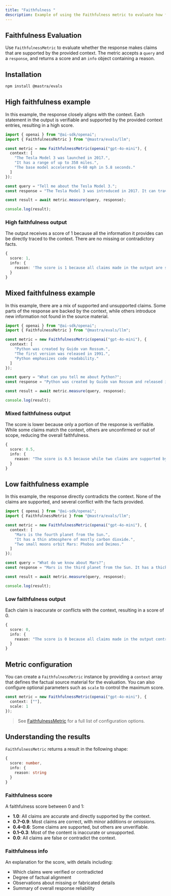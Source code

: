 ```yaml
---
title: "Faithfulness "
description: Example of using the Faithfulness metric to evaluate how factually accurate responses are compared to context.
---
```



## Faithfulness Evaluation

<ScorerCallout />

Use `FaithfulnessMetric` to evaluate whether the response makes claims that are supported by the provided context. The metric accepts a `query` and a `response`, and returns a score and an `info` object containing a reason.

## Installation

```bash copy
npm install @mastra/evals
```

## High faithfulness example

In this example, the response closely aligns with the context. Each statement in the output is verifiable and supported by the provided context entries, resulting in a high score.

```typescript filename="src/example-high-faithfulness.ts" showLineNumbers copy
import { openai } from "@ai-sdk/openai";
import { FaithfulnessMetric } from "@mastra/evals/llm";

const metric = new FaithfulnessMetric(openai("gpt-4o-mini"), {
  context: [
    "The Tesla Model 3 was launched in 2017.",
    "It has a range of up to 358 miles.",
    "The base model accelerates 0-60 mph in 5.8 seconds."
  ]
});

const query = "Tell me about the Tesla Model 3.";
const response = "The Tesla Model 3 was introduced in 2017. It can travel up to 358 miles on a single charge and the base version goes from 0 to 60 mph in 5.8 seconds.";

const result = await metric.measure(query, response);

console.log(result);
```

### High faithfulness output

The output receives a score of 1 because all the information it provides can be directly traced to the context. There are no missing or contradictory facts.

```typescript
{
  score: 1,
  info: {
    reason: 'The score is 1 because all claims made in the output are supported by the provided context.'
  }
}
```

## Mixed faithfulness example

In this example, there are a mix of supported and unsupported claims. Some parts of the response are backed by the context, while others introduce new information not found in the source material.

```typescript filename="src/example-mixed-faithfulness.ts" showLineNumbers copy
import { openai } from "@ai-sdk/openai";
import { FaithfulnessMetric } from "@mastra/evals/llm";

const metric = new FaithfulnessMetric(openai("gpt-4o-mini"), {
  context: [
    "Python was created by Guido van Rossum.",
    "The first version was released in 1991.",
    "Python emphasizes code readability."
  ]
});

const query = "What can you tell me about Python?";
const response = "Python was created by Guido van Rossum and released in 1991. It is the most popular programming language today and is used by millions of developers worldwide.";

const result = await metric.measure(query, response);

console.log(result);
```

### Mixed faithfulness output

The score is lower because only a portion of the response is verifiable. While some claims match the context, others are unconfirmed or out of scope, reducing the overall faithfulness.

```typescript
{
  score: 0.5,
  info: {
    reason: "The score is 0.5 because while two claims are supported by the context (Python was created by Guido van Rossum and Python was released in 1991), the other two claims regarding Python's popularity and usage cannot be verified as they are not mentioned in the context."
  }
}
```

## Low faithfulness example

In this example, the response directly contradicts the context. None of the claims are supported, and several conflict with the facts provided.

```typescript filename="src/example-low-faithfulness.ts" showLineNumbers copy
import { openai } from "@ai-sdk/openai";
import { FaithfulnessMetric } from "@mastra/evals/llm";

const metric = new FaithfulnessMetric(openai("gpt-4o-mini"), {
  context: [
    "Mars is the fourth planet from the Sun.",
    "It has a thin atmosphere of mostly carbon dioxide.",
    "Two small moons orbit Mars: Phobos and Deimos."
  ]
});

const query = "What do we know about Mars?";
const response = "Mars is the third planet from the Sun. It has a thick atmosphere rich in oxygen and nitrogen, and is orbited by three large moons.";

const result = await metric.measure(query, response);

console.log(result);
```

### Low faithfulness output

Each claim is inaccurate or conflicts with the context, resulting in a score of 0.

```typescript
{
  score: 0,
  info: {
    reason: "The score is 0 because all claims made in the output contradict the provided context. The output states that Mars is the third planet from the Sun, while the context clearly states it is the fourth. Additionally, it claims that Mars has a thick atmosphere rich in oxygen and nitrogen, contradicting the context's description of a thin atmosphere mostly composed of carbon dioxide. Finally, the output mentions that Mars is orbited by three large moons, while the context specifies that it has only two small moons, Phobos and Deimos. Therefore, there are no supported claims, leading to a score of 0."
  }
}
```

## Metric configuration

You can create a `FaithfulnessMetric` instance by providing a `context` array that defines the factual source material for the evaluation. You can also configure optional parameters such as `scale` to control the maximum score.

```typescript showLineNumbers copy
const metric = new FaithfulnessMetric(openai("gpt-4o-mini"), {
  context: [""],
  scale: 1
});
```
> See [FaithfulnessMetric](/reference/evals/faithfulness.md) for a full list of configuration options.

## Understanding the results

`FaithfulnessMetric` returns a result in the following shape:

```typescript
{
  score: number,
  info: {
    reason: string
  }
}
```

### Faithfulness score

A faithfulness score between 0 and 1:

- **1.0**: All claims are accurate and directly supported by the context.
- **0.7–0.9**: Most claims are correct, with minor additions or omissions.
- **0.4–0.6**: Some claims are supported, but others are unverifiable.
- **0.1–0.3**: Most of the content is inaccurate or unsupported.
- **0.0**: All claims are false or contradict the context.

### Faithfulness info

An explanation for the score, with details including:

- Which claims were verified or contradicted
- Degree of factual alignment
- Observations about missing or fabricated details
- Summary of overall response reliability

<GithubLink
  outdated={true}
  marginTop='mt-16'
  link="https://github.com/mastra-ai/mastra/blob/main/examples/basics/evals/faithfulness"
/>
